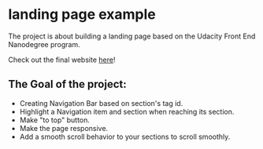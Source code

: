 # landing page example

The project is about building a landing page based on the Udacity Front End Nanodegree program.

Check out the final website [here](https://udacity-front-end-nanodegree-program-landing-page-project.pages.dev/)!

## The Goal of the project:

- Creating Navigation Bar based on section's tag id.
- Highlight a Navigation item and section when reaching its section.
- Make "to top" button.
- Make the page responsive.
- Add a smooth scroll behavior to your sections to scroll smoothly.

